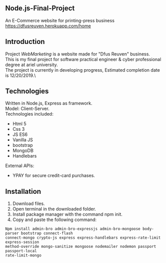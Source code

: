 
## Node.js-Final-Project
An E-Commerce website for printing-press business\
https://dfusreuven.herokuapp.com/home
##
## Introduction 
Project *WebMarketing* is a website made for "Dfus Reuven" business.\
This is my final project for software practical engineer & cyber professional degree at ariel university.\
The project is currently in developing progress, Estimated completion date is 12/20/2019.\
## Technologies
Written in Node.js, Express as framework.\
Model: Client-Server.\
Technologies included:
- Html 5
- Css 3
- JS ES6
- Vanilla JS
- bootstrap
- MongoDB
- Handlebars

External APIs:
- YPAY for secure credit-card purchases.

## Installation

1. Download files.
2. Open terminal in the downloaded folder.
3. Install package manager with the command npm init.
4. Copy and paste the following command:
```
Npm install admin-bro admin-bro-expressjs admin-bro-mongoose body-parser bootstrap connect-flash
connect-mongo crypto-js express express-handlebars express-rate-limit express-session
method-override mongo-sanitize mongoose nodemailer nodemon passport passport-local
rate-limit-mongo
```

